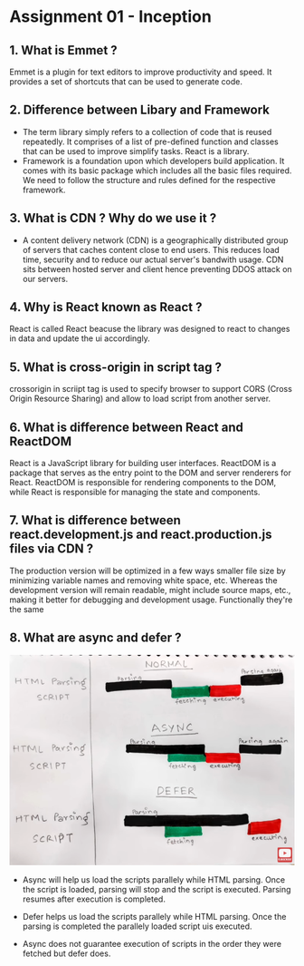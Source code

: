 # Assignment 01 - Inception
## 1. What is Emmet ?
Emmet is a plugin for text editors to improve productivity and speed. It provides a set of shortcuts that can be used to generate code.
## 2. Difference between Libary and Framework
- The term library simply refers to a collection of code that is reused repeatedly. It comprises of a list of pre-defined function and classes that can be used to improve simplify tasks. React is a library.
- Framework is a foundation upon which developers build application. It comes with its basic package which includes all the basic files required. We need to follow the structure and rules defined for the respective framework.
## 3. What is CDN ? Why do we use it ?
- A content delivery network (CDN) is a geographically distributed group of servers that caches content close to end users. This reduces load time, security and to reduce our actual server's bandwith usage. CDN sits between hosted server and client hence preventing DDOS attack on our servers.
## 4. Why is React known as React ?
React is called React beacuse the library was designed to react to changes in data and update the ui accordingly.
## 5.  What is cross-origin in script tag ?
crossorigin in scriipt tag is used to specify browser to support CORS (Cross Origin Resource Sharing) and allow to load script from another server.
## 6. What is difference between React and ReactDOM
React is a JavaScript library for building user interfaces. ReactDOM is a package that serves as the entry point to the DOM and server renderers for React. ReactDOM is responsible for rendering components to the DOM, while React is responsible for managing the state and components.
## 7. What is difference between react.development.js and react.production.js files via CDN ?
The production version will be optimized in a few ways smaller file size by minimizing variable names and removing white space, etc. Whereas the development version will remain readable, might include source maps, etc., making it better for debugging and development usage. Functionally they're the same 
## 8. What are async and defer ?

![Async and Defer Difference](./images/async_defer.png)

- Async will help us load the scripts parallely while HTML parsing. Once the script is loaded, parsing will stop and the script is executed. Parsing resumes after execution is completed.

- Defer helps us load the scripts parallely while HTML parsing. Once the parsing is completed the parallely loaded script uis executed.
  
- Async does not guarantee execution of scripts in the order they were fetched but defer does.
